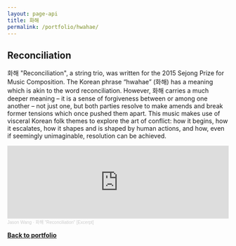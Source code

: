 ```yaml
---
layout: page-api
title: 화해
permalink: /portfolio/hwahae/
---
```


## Reconciliation

화해 "Reconciliation", a string trio, was written for the 2015 Sejong Prize for Music Composition. The Korean phrase “hwahae” (화해) has a meaning which is akin to the word reconciliation. However, 화해 carries a much deeper meaning – it is a sense of forgiveness between or among one another – not just one, but both parties resolve to make amends and break former tensions which once pushed them apart. This music makes use of visceral Korean folk themes to explore the art of conflict: how it begins, how it escalates, how it shapes and is shaped by human actions, and how, even if seemingly unimaginable, resolution can be achieved.

<iframe width="100%" height="166" scrolling="no" frameborder="no" allow="autoplay" src="https://w.soundcloud.com/player/?url=https%3A//api.soundcloud.com/tracks/211140917&color=%234000ff&auto_play=false&hide_related=false&show_comments=true&show_user=true&show_reposts=false&show_teaser=true"></iframe><div style="font-size: 10px; color: #cccccc;line-break: anywhere;word-break: normal;overflow: hidden;white-space: nowrap;text-overflow: ellipsis; font-family: Interstate,Lucida Grande,Lucida Sans Unicode,Lucida Sans,Garuda,Verdana,Tahoma,sans-serif;font-weight: 100;"><a href="https://soundcloud.com/innovative_sounds" title="Jason Wang" target="_blank" style="color: #cccccc; text-decoration: none;">Jason Wang</a> · <a href="https://soundcloud.com/innovative_sounds/reconciliation-excerpt" title="화해 &quot;Reconciliation&quot; [Excerpt]" target="_blank" style="color: #cccccc; text-decoration: none;">화해 &quot;Reconciliation&quot; [Excerpt]</a></div>

<p class="cta"><a href="https://tekne-creative.github.io/tekne/portfolio/#-music-compositions-" class="button"><b>Back to portfolio</b></a></p>